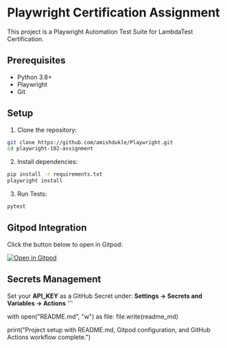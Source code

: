 # Playwright Certification Assignment

This project is a Playwright Automation Test Suite for LambdaTest Certification.

## Prerequisites
- Python 3.8+
- Playwright
- Git

## Setup
1. Clone the repository:
```bash
git clone https://github.com/amishdukle/Playwright.git
cd playwright-102-assignment
```

2. Install dependencies:
```bash
pip install -r requirements.txt
playwright install
```

3. Run Tests:
```bash
pytest
```

## Gitpod Integration
Click the button below to open in Gitpod:

[![Open in Gitpod](https://gitpod.io/button/open-in-gitpod.svg)](https://gitpod.io/#https://github.com/amishdukle/Playwright)

## Secrets Management
Set your **API_KEY** as a GitHub Secret under:
**Settings → Secrets and Variables → Actions**
'''

with open("README.md", "w") as file:
    file.write(readme_md)

print("Project setup with README.md, Gitpod configuration, and GitHub Actions workflow complete.")
